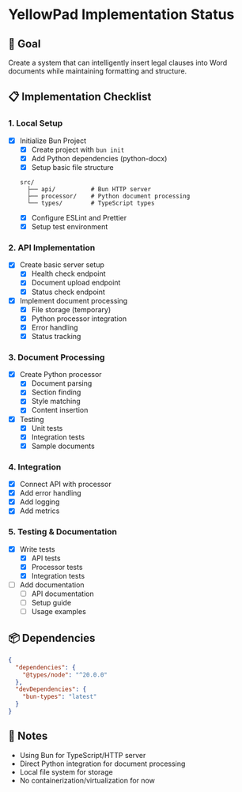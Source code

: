 # YellowPad Implementation Status

## 🎯 Goal

Create a system that can intelligently insert legal clauses into Word documents while maintaining formatting and structure.

## 📋 Implementation Checklist

### 1. Local Setup

- [x] Initialize Bun Project
  - [x] Create project with `bun init`
  - [x] Add Python dependencies (python-docx)
  - [x] Setup basic file structure
  ```
  src/
    ├── api/          # Bun HTTP server
    ├── processor/    # Python document processing
    └── types/        # TypeScript types
  ```
  - [x] Configure ESLint and Prettier
  - [x] Setup test environment

### 2. API Implementation

- [x] Create basic server setup
  - [x] Health check endpoint
  - [x] Document upload endpoint
  - [x] Status check endpoint
- [x] Implement document processing
  - [x] File storage (temporary)
  - [x] Python processor integration
  - [x] Error handling
  - [x] Status tracking

### 3. Document Processing

- [x] Create Python processor
  - [x] Document parsing
  - [x] Section finding
  - [x] Style matching
  - [x] Content insertion
- [x] Testing
  - [x] Unit tests
  - [x] Integration tests
  - [x] Sample documents

### 4. Integration

- [x] Connect API with processor
- [x] Add error handling
- [x] Add logging
- [x] Add metrics

### 5. Testing & Documentation

- [x] Write tests
  - [x] API tests
  - [x] Processor tests
  - [x] Integration tests
- [ ] Add documentation
  - [ ] API documentation
  - [ ] Setup guide
  - [ ] Usage examples

## 📦 Dependencies

```json
{
  "dependencies": {
    "@types/node": "^20.0.0"
  },
  "devDependencies": {
    "bun-types": "latest"
  }
}
```

## 📝 Notes

- Using Bun for TypeScript/HTTP server
- Direct Python integration for document processing
- Local file system for storage
- No containerization/virtualization for now
